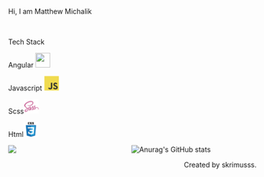 <p align="left">Hi, I am Matthew Michalik</p>
<br>
<p align="left">Tech Stack</p>
<p align="left"> Angular <img src="https://angular.io/assets/images/logos/angular/angular.svg" width="30" height="30"/></p>
<p align="left"> Javascript <img src="https://raw.githubusercontent.com/devicons/devicon/master/icons/javascript/javascript-original.svg" width="30" height="30"/> </p>
<p align="left"> Scss<img src="https://raw.githubusercontent.com/devicons/devicon/master/icons/sass/sass-original.svg" width="30" height="30"/> </p>
<p align="left"> Html<img src="https://raw.githubusercontent.com/devicons/devicon/master/icons/css3/css3-original-wordmark.svg" width="30" height="30"/> </p>

 <p>
  <img width="250" align='left' src="https://github.com/WaylonWalker/WaylonWalker/blob/main/icon/hacktoberfest.png?raw=true">
</p>

<div align="left">
  
![Anurag's GitHub stats](https://github-readme-stats.vercel.app/api?username=skrimusss&show_icons=true&theme=synthwave)
  
</div>

<p align="right"> Created by skrimusss. </p>
